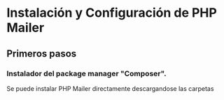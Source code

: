 # Instalación y Configuración de PHP Mailer
## Primeros pasos
### Instalador del package manager "Composer".
Se puede instalar PHP Mailer directamente descargandose las carpetas